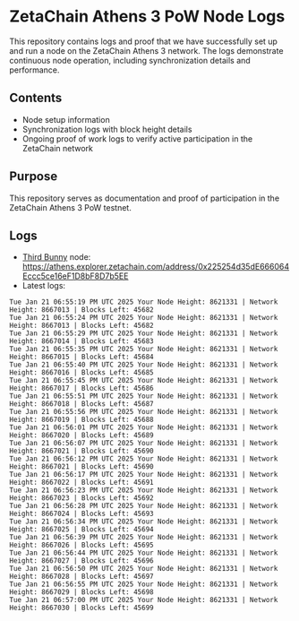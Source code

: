 # ZetaChain Athens 3 PoW Node Logs
This repository contains logs and proof that we have successfully set up and run a node on the ZetaChain Athens 3 network. The logs demonstrate continuous node operation, including synchronization details and performance.

## Contents
- Node setup information
- Synchronization logs with block height details
- Ongoing proof of work logs to verify active participation in the ZetaChain network

## Purpose
This repository serves as documentation and proof of participation in the ZetaChain Athens 3 PoW testnet.

## Logs

- [Third Bunny](https://thirdbunny.xyz/) node: https://athens.explorer.zetachain.com/address/0x225254d35dE666064Eccc5ce16eF1D8bF8D7b5EE
- Latest logs:
```
Tue Jan 21 06:55:19 PM UTC 2025 Your Node Height: 8621331 | Network Height: 8667013 | Blocks Left: 45682
Tue Jan 21 06:55:24 PM UTC 2025 Your Node Height: 8621331 | Network Height: 8667013 | Blocks Left: 45682
Tue Jan 21 06:55:29 PM UTC 2025 Your Node Height: 8621331 | Network Height: 8667014 | Blocks Left: 45683
Tue Jan 21 06:55:35 PM UTC 2025 Your Node Height: 8621331 | Network Height: 8667015 | Blocks Left: 45684
Tue Jan 21 06:55:40 PM UTC 2025 Your Node Height: 8621331 | Network Height: 8667016 | Blocks Left: 45685
Tue Jan 21 06:55:45 PM UTC 2025 Your Node Height: 8621331 | Network Height: 8667017 | Blocks Left: 45686
Tue Jan 21 06:55:51 PM UTC 2025 Your Node Height: 8621331 | Network Height: 8667018 | Blocks Left: 45687
Tue Jan 21 06:55:56 PM UTC 2025 Your Node Height: 8621331 | Network Height: 8667019 | Blocks Left: 45688
Tue Jan 21 06:56:01 PM UTC 2025 Your Node Height: 8621331 | Network Height: 8667020 | Blocks Left: 45689
Tue Jan 21 06:56:07 PM UTC 2025 Your Node Height: 8621331 | Network Height: 8667021 | Blocks Left: 45690
Tue Jan 21 06:56:12 PM UTC 2025 Your Node Height: 8621331 | Network Height: 8667021 | Blocks Left: 45690
Tue Jan 21 06:56:17 PM UTC 2025 Your Node Height: 8621331 | Network Height: 8667022 | Blocks Left: 45691
Tue Jan 21 06:56:23 PM UTC 2025 Your Node Height: 8621331 | Network Height: 8667023 | Blocks Left: 45692
Tue Jan 21 06:56:28 PM UTC 2025 Your Node Height: 8621331 | Network Height: 8667024 | Blocks Left: 45693
Tue Jan 21 06:56:34 PM UTC 2025 Your Node Height: 8621331 | Network Height: 8667025 | Blocks Left: 45694
Tue Jan 21 06:56:39 PM UTC 2025 Your Node Height: 8621331 | Network Height: 8667026 | Blocks Left: 45695
Tue Jan 21 06:56:44 PM UTC 2025 Your Node Height: 8621331 | Network Height: 8667027 | Blocks Left: 45696
Tue Jan 21 06:56:50 PM UTC 2025 Your Node Height: 8621331 | Network Height: 8667028 | Blocks Left: 45697
Tue Jan 21 06:56:55 PM UTC 2025 Your Node Height: 8621331 | Network Height: 8667029 | Blocks Left: 45698
Tue Jan 21 06:57:00 PM UTC 2025 Your Node Height: 8621331 | Network Height: 8667030 | Blocks Left: 45699
```
